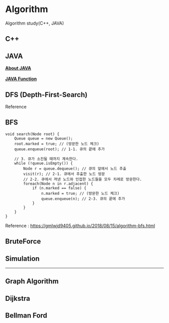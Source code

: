 # Algorithm

Algorithm study(C++, JAVA)

## C++


## JAVA 

<b>

[About JAVA](https://github.com/MCJoo/Algorithm/blob/master/JAVA_Function.md)
<br>  
[JAVA Function](https://github.com/MCJoo/Algorithm/blob/master/JAVA_Function.md)
</b>

## DFS (Depth-First-Search)

Reference

## BFS

```
void search(Node root) {
	Queue queue = new Queue();
	root.marked = true; // (방문한 노드 체크)
	queue.enqueue(root); // 1-1. 큐의 끝에 추가

	// 3. 큐가 소진될 때까지 계속한다.
	while (!queue.isEmpty()) {
		Node r = queue.dequeue(); // 큐의 앞에서 노드 추출
		visit(r); // 2-1. 큐에서 추출한 노드 방문
		// 2-2. 큐에서 꺼낸 노드와 인접한 노드들을 모두 차례로 방문한다.
		foreach(Node n in r.adjacent) {
			if (n.marked == false) {
				n.marked = true; // (방문한 노드 체크)
				queue.enqueue(n); // 2-3. 큐의 끝에 추가
			}
		}
	}
}
```
Reference : https://gmlwjd9405.github.io/2018/08/15/algorithm-bfs.html

## BruteForce
## Simulation


<hr>

## Graph Algorithm

## Dijkstra

## Bellman Ford

